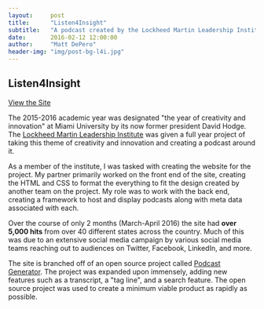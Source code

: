 ```yaml
---
layout:     post
title:      "Listen4Insight"
subtitle:   "A podcast created by the Lockheed Martin Leadership Institute at Miami University"
date:       2016-02-12 12:00:00
author:     "Matt DePero"
header-img: "img/post-bg-l4i.jpg"
---
```


<h2>Listen4Insight</h2>
<p>
	<a href="https://twitter.com/Listen4Insight" target="_BLANK"><span class="fa-stack fa-lg"><i class="fa fa-circle fa-stack-2x"></i><i class="fa fa-twitter fa-stack-1x fa-inverse"></i></span></a>
	<a href="https://www.facebook.com/listen4insight" target="_BLANK"><span class="fa-stack fa-lg"><i class="fa fa-circle fa-stack-2x"></i><i class="fa fa-facebook fa-stack-1x fa-inverse"></i></span></a>
	<a href="https://github.com/werleyst/listen4Insight" target="_BLANK"><span class="fa-stack fa-lg"><i class="fa fa-circle fa-stack-2x"></i><i class="fa fa-github fa-stack-1x fa-inverse"></i></span></a>
</p>
<p><a href="http://listen4insight.com" target="_BLANK" class="btn btn-parimary">View the Site</a>
</p>
<p>
The 2015-2016 academic year was designated "the year of creativity and innovation" at Miami University by its now former president David Hodge. The <a href="http://miamioh.edu/cec/about/centers-institutes/lockheed-martin/index.html" target="_blank">Lockheed Martin Leadership Institute</a> was given a full year project of taking this theme of creativity and innovation and creating a podcast around it. 
</p>

<p>
As a member of the institute, I was tasked with creating the website for the project. My partner primarily worked on the front end of the site, creating the HTML and CSS to format the everything to fit the design created by another team on the project. My role was to work with the back end, creating a framework to host and display podcasts along with meta data associated with each.
</p>

<p>
Over the course of only 2 months (March-April 2016) the site had <b>over 5,000 hits</b> from over 40 different states across the country. Much of this was due to an extensive social media campaign by various social media teams reaching out to audiences on Twitter, Facebook, LinkedIn, and more. 
</p>

<p>
The site is branched off of an open source project called <a href="http://www.podcastgenerator.net/" target="_BLANK">Podcast Generator</a>. The project was expanded upon immensely, adding new features such as a transcript, a "tag line", and a search feature. The open source project was used to create a minimum viable product as rapidly as possible.
</p>
